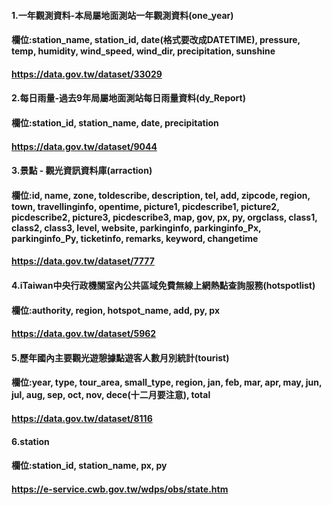 #### 1.一年觀測資料-本局屬地面測站一年觀測資料(one_year)
#### 欄位:station_name, station_id, date(格式要改成DATETIME), pressure, temp, humidity, wind_speed, wind_dir, precipitation, sunshine
#### https://data.gov.tw/dataset/33029
#### 2.每日雨量-過去9年局屬地面測站每日雨量資料(dy_Report)
#### 欄位:station_id, station_name, date, precipitation
#### https://data.gov.tw/dataset/9044
#### 3.景點 - 觀光資訊資料庫(arraction)
#### 欄位:id, name, zone, toldescribe, description, tel, add, zipcode, region, town, travellinginfo, opentime, picture1, picdescribe1, picture2, picdescribe2, picture3, picdescribe3, map, gov, px, py, orgclass, class1, class2, class3, level, website, parkinginfo, parkinginfo_Px, parkinginfo_Py, ticketinfo, remarks, keyword, changetime
#### https://data.gov.tw/dataset/7777
#### 4.iTaiwan中央行政機關室內公共區域免費無線上網熱點查詢服務(hotspotlist)
#### 欄位:authority, region, hotspot_name, add, py, px
#### https://data.gov.tw/dataset/5962
#### 5.歷年國內主要觀光遊憩據點遊客人數月別統計(tourist)
#### 欄位:year, type, tour_area, small_type, region, jan, feb, mar, apr, may, jun, jul, aug, sep, oct, nov, dece(十二月要注意), total
#### https://data.gov.tw/dataset/8116
#### 6.station
#### 欄位:station_id, station_name, px, py
#### https://e-service.cwb.gov.tw/wdps/obs/state.htm

